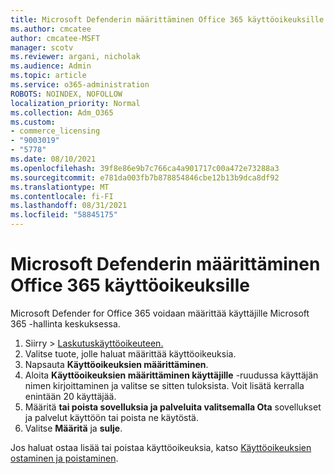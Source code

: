 ```yaml
---
title: Microsoft Defenderin määrittäminen Office 365 käyttöoikeuksille
ms.author: cmcatee
author: cmcatee-MSFT
manager: scotv
ms.reviewer: argani, nicholak
ms.audience: Admin
ms.topic: article
ms.service: o365-administration
ROBOTS: NOINDEX, NOFOLLOW
localization_priority: Normal
ms.collection: Adm_O365
ms.custom:
- commerce_licensing
- "9003019"
- "5778"
ms.date: 08/10/2021
ms.openlocfilehash: 39f8e86e9b7c766ca4a901717c00a472e73288a3
ms.sourcegitcommit: e781da003fb7b878854846cbe12b13b9dca8df92
ms.translationtype: MT
ms.contentlocale: fi-FI
ms.lasthandoff: 08/31/2021
ms.locfileid: "58845175"
---
```

# <a name="assign-microsoft-defender-for-office-365-licenses"></a>Microsoft Defenderin määrittäminen Office 365 käyttöoikeuksille

Microsoft Defender for Office 365 voidaan määrittää käyttäjille Microsoft 365 -hallinta keskuksessa.

1. Siirry   >  [Laskutuskäyttöoikeuteen.](https://go.microsoft.com/fwlink/p/?linkid=842264)
2. Valitse tuote, jolle haluat määrittää käyttöoikeuksia.
3. Napsauta **Käyttöoikeuksien määrittäminen**.
4. Aloita **Käyttöoikeuksien määrittäminen käyttäjille**  -ruudussa käyttäjän nimen kirjoittaminen ja valitse se sitten tuloksista. Voit lisätä kerralla enintään 20 käyttäjää.
5. Määritä **tai poista sovelluksia ja palveluita valitsemalla Ota**  sovellukset ja palvelut käyttöön tai poista ne käytöstä.
6. Valitse **Määritä** ja  **sulje**.

Jos haluat ostaa lisää tai poistaa käyttöoikeuksia, katso [Käyttöoikeuksien ostaminen ja poistaminen](https://docs.microsoft.com/microsoft-365/commerce/licenses/buy-licenses#buy-or-remove-licenses-for-your-business-subscription).